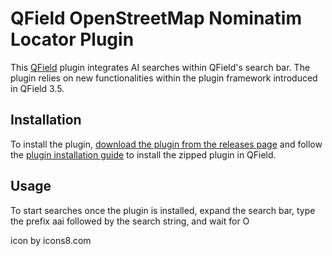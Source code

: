 # QField OpenStreetMap Nominatim Locator Plugin

This [QField](https://qfield.org) plugin integrates AI searches
within QField's search bar. The plugin relies on new
functionalities within the plugin framework introduced in QField 3.5.

## Installation

To install the plugin, [download the plugin from the releases page](https://github.com/mbernasocchi/qfield-ask-ai/releases/latest/download/qfield-ask-ai.zip)
and follow the [plugin installation guide](https://docs.qfield.org/how-to/plugins/#application-plugins) to install
the zipped plugin in QField.

## Usage

To start searches once the plugin is installed, expand the search bar, type
the prefix aai followed by the search string, and wait for O

icon by icons8.com
